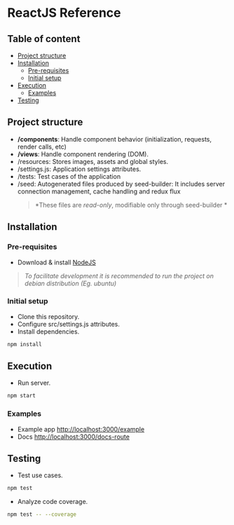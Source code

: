 # ReactJS Reference

## Table of content

-   [Project structure](#project-structure)
-   [Installation](#installation)
    -   [Pre-requisites](#pre-requisites)
    -   [Initial setup](#initial-setup)
-   [Execution](#execution)
    -   [Examples](#examples)
-   [Testing](#testing)


## Project structure

-   **/components**: Handle component behavior (initialization, requests, render calls, etc)
-   **/views**: Handle component rendering (DOM).
-   /resources: Stores images, assets and global styles.
-   /settings.js: Application settings attributes.
-   /tests: Test cases of the application
-   /seed: Autogenerated files produced by seed-builder: It includes server connection management, cache handling and redux flux
    >   *These files are *read-only*, modifiable only through seed-builder *


## Installation

### Pre-requisites

-   Download & install [NodeJS](https://nodejs.dev/learn/how-to-install-nodejs)
>   *To facilitate development it is recommended to run the project on debian distribution (Eg. ubuntu)*

### Initial setup

-   Clone this repository.
-   Configure src/settings.js attributes.
-   Install dependencies.
```bash
npm install
```


## Execution

-   Run server.
```bash
npm start
```

### Examples

-   Example app [http://localhost:3000/example](http://localhost:3000/example)
-   Docs [http://localhost:3000/docs-route](http://localhost:3000/docs-route)


## Testing

-   Test use cases.
```bash
npm test
```

-   Analyze code coverage.
```bash
npm test -- --coverage
```